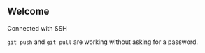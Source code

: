 ## Welcome
Connected with SSH

`git push` and `git pull` are working without asking for a password.
